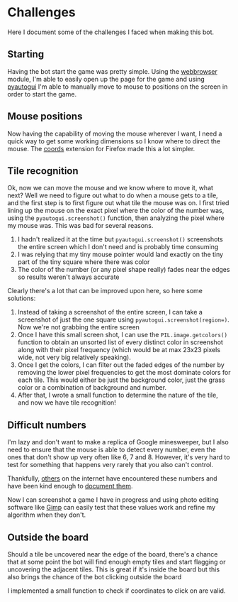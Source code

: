 # Challenges

Here I document some of the challenges I faced when making this bot.

## Starting
Having the bot start the game was pretty simple. Using the [webbrowser](https://docs.python.org/3/library/webbrowser.html) module, I'm able to easily open up the page for the game and using [pyautogui](https://pyautogui.readthedocs.io/en/latest/) I'm able to manually move to mouse to positions on the screen in order to start the game.

## Mouse positions
Now having the capability of moving the mouse wherever I want, I need a quick way to get some working dimensions so I know where to direct the mouse. The [coords](https://addons.mozilla.org/en-US/firefox/addon/coords/) extension for Firefox made this a lot simpler.

## Tile recognition
Ok, now we can move the mouse and we know where to move it, what next? Well we need to figure out what to do when a mouse gets to a tile, and the first step is to first figure out what tile the mouse was on. I first tried lining up the mouse on the exact pixel where the color of the number was, using the `pyautogui.screenshot()` function, then analyzing the pixel where my mouse was. This was bad for several reasons.
1. I hadn't realized it at the time but `pyautogui.screenshot()` screenshots the entire screen which I don't need and is probably time consuming
2. I was relying that my tiny mouse pointer would land exactly on the tiny part of the tiny square where there was color
3. The color of the number (or any pixel shape really) fades near the edges so results weren't always accurate


Clearly there's a lot that can be improved upon here, so here some solutions:
1. Instead of taking a screenshot of the entire screen, I can take a screenshot of just the one square using `pyautogui.screenshot(region=)`. Now we're not grabbing the entire screen
2. Once I have this small screen shot, I can use the `PIL.image.getcolors()` function to obtain an unsorted list of every distinct color in screenshot along with their pixel frequency (which would be at max 23x23 pixels wide, not very big relatively speaking).
3. Once I get the colors, I can filter out the faded edges of the number by removing the lower pixel frequencies to get the most dominate colors for each tile. This would either be just the background color, just the grass color or a combination of background and number.
4. After that, I wrote a small function to determine the nature of the tile, and now we have tile recognition!

## Difficult numbers
I'm lazy and don't want to make a replica of Google minesweeper, but I also need to ensure that the mouse is able to detect every number, even the ones that don't show up very often like 6, 7 and 8. However, it's very hard to test for something that happens very rarely that you also can't control. 

Thankfully, [others](https://www.reddit.com/r/Minesweeper/comments/s10ek7/got_a_7_and_a_6_google_minesweeper/) on the internet have encountered these numbers and have been kind enough to [document them](https://www.reddit.com/r/Minesweeper/comments/oxyatz/my_first_8_tile/). 

Now I can screenshot a game I have in progress and using photo editing software like [Gimp](https://www.gimp.org/) can easily test that these values work and refine my algorithm when they don't.

## Outside the board
Should a tile be uncovered near the edge of the board, there's a chance that at some point the bot will find enough empty tiles and start flagging or uncovering the adjacent tiles. This is great if it's inside the board but this also brings the chance of the bot clicking outside the board

I implemented a small function to check if coordinates to click on are valid.
